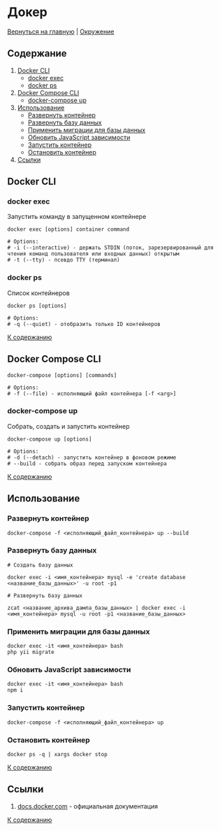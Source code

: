 # Докер

[Вернуться на главную](/README.md) | [Окружение](./README.md)

## Содержание

1. [Docker CLI](#docker-cli)
   - [docker exec](#docker-exec)
   - [docker ps](#docker-ps)
2. [Docker Compose CLI](#docker-compose-cli)
   - [docker-compose up](#docker-compose-up)
3. [Использование](#использование)
   - [Развернуть контейнер](#развернуть-контейнер)
   - [Развернуть базу данных](#развернуть-базу-данных)
   - [Применить миграции для базы данных](#применить-миграции-для-базы-данных)
   - [Обновить JavaScript зависимости](#обновить-javascript-зависимости)
   - [Запустить контейнер](#запустить-контейнер)
   - [Остановить контейнер](#остановить-контейнер)
4. [Ссылки](#ссылки)

## Docker CLI

### docker exec

Запустить команду в запущенном контейнере

```shell script
docker exec [options] container command

# Options:
# -i (--interactive) - держать STDIN (поток, зарезервированный для чтения команд пользователя или входных данных) открытым
# -t (--tty) - псевдо TTY (терминал)
```

### docker ps

Список контейнеров

```shell script
docker ps [options]

# Options:
# -q (--quiet) - отобразить только ID контейнеров
```

[К содержанию](#содержание)

## Docker Compose CLI

```shell script
docker-compose [options] [commands]

# Options:
# -f (--file) - исполняющий файл контейнера [-f <arg>]
```

### docker-compose up

Собрать, создать и запустить контейнер

```shell script
docker-compose up [options]

# Options:
# -d (--detach) - запустить контейнер в фоновом режиме
# --build - собрать образ перед запуском контейнера
```

[К содержанию](#содержание)

## Использование

### Развернуть контейнер

```shell script
docker-compose -f <исполняющий_файл_контейнера> up --build
```

### Развернуть базу данных

```shell script
# Создать базу данных

docker exec -i <имя_контейнера> mysql -e 'create database <название_базы_данных>' -u root -p1

# Развернуть базу данных

zcat <название_архива_дампа_базы_данных> | docker exec -i <имя_контейнера> mysql -u root -p1 <название_базы_данных>
```

### Применить миграции для базы данных

```shell script
docker exec -it <имя_контейнера> bash
php yii migrate
```

### Обновить JavaScript зависимости

```shell script
docker exec -it <имя_контейнера> bash
npm i
```

### Запустить контейнер

```shell script
docker-compose -f <исполняющий_файл_контейнера> up
```

### Остановить контейнер

```shell script
docker ps -q | xargs docker stop
```

[К содержанию](#содержание)

## Ссылки

1. [docs.docker.com](https://docs.docker.com/) - официальная документация

[К содержанию](#содержание)
